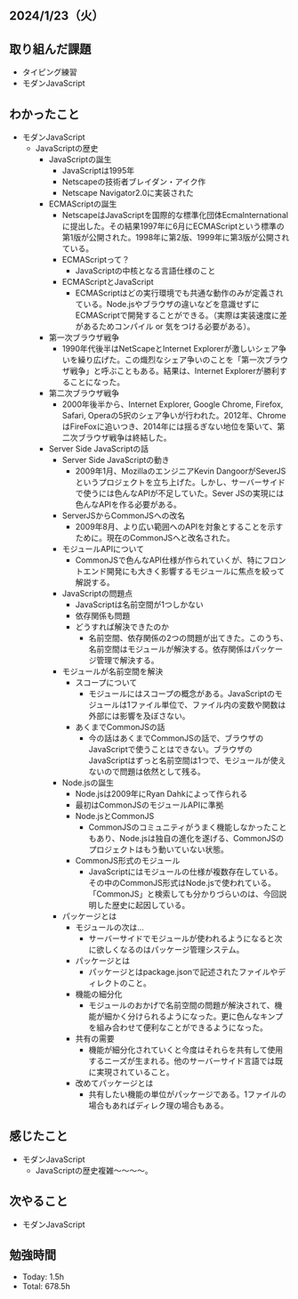 ## 2024/1/23（火）

## 取り組んだ課題

- タイピング練習
- モダンJavaScript

## わかったこと
- モダンJavaScript
  - JavaScriptの歴史
    - JavaScriptの誕生
      - JavaScriptは1995年
      - Netscapeの技術者ブレイダン・アイク作
      - Netscape Navigator2.0に実装された
    - ECMAScriptの誕生
      - NetscapeはJavaScriptを国際的な標準化団体EcmaInternationalに提出した。その結果1997年に6月にECMAScriptという標準の第1版が公開された。1998年に第2版、1999年に第3版が公開されている。
      - ECMAScriptって？
        - JavaScriptの中核となる言語仕様のこと
      - ECMAScriptとJavaScript
        - ECMAScriptはどの実行環境でも共通な動作のみが定義されている。Node.jsやブラウザの違いなどを意識せずにECMAScriptで開発することができる。（実際は実装速度に差があるためコンパイル or 気をつける必要がある）。
    - 第一次ブラウザ戦争
      - 1990年代後半はNetScapeとInternet Explorerが激しいシェア争いを繰り広げた。この熾烈なシェア争いのことを「第一次ブラウザ戦争」と呼ぶこともある。結果は、Internet Explorerが勝利することになった。
    - 第二次ブラウザ戦争
      - 2000年後半から、Internet Explorer, Google Chrome, Firefox, Safari, Operaの5択のシェア争いが行われた。2012年、ChromeはFireFoxに追いつき、2014年には揺るぎない地位を築いて、第二次ブラウザ戦争は終結した。
    - Server Side JavaScriptの話
      - Server Side JavaScriptの動き
        - 2009年1月、MozillaのエンジニアKevin DangoorがSeverJSというプロジェクトを立ち上げた。しかし、サーバーサイドで使うには色んなAPIが不足していた。Sever JSの実現には色んなAPIを作る必要がある。
      - ServerJSからCommonJSへの改名
        - 2009年8月、より広い範囲へのAPIを対象とすることを示すために。現在のCommonJSへと改名された。
      - モジュールAPIについて
        - CommonJSで色んなAPI仕様が作られていくが、特にフロントエンド開発にも大きく影響するモジュールに焦点を絞って解説する。
      - JavaScriptの問題点
        - JavaScriptは名前空間が1つしかない
        - 依存関係も問題
        - どうすれば解決できたのか
          - 名前空間、依存関係の2つの問題が出てきた。このうち、名前空間はモジュールが解決する。依存関係はパッケージ管理で解決する。
      - モジュールが名前空間を解決
        - スコープについて
          - モジュールにはスコープの概念がある。JavaScriptのモジュールは1ファイル単位で、ファイル内の変数や関数は外部には影響を及ぼさない。
        - あくまでCommonJSの話
          - 今の話はあくまでCommonJSの話で、ブラウザのJavaScriptで使うことはできない。ブラウザのJavaScriptはずっと名前空間は1つで、モジュールが使えないので問題は依然として残る。
      - Node.jsの誕生
        - Node.jsは2009年にRyan Dahkによって作られる
        - 最初はCommonJSのモジュールAPIに準拠
        - Node.jsとCommonJS
          - CommonJSのコミュニティがうまく機能しなかったこともあり、Node.jsは独自の進化を遂げる、CommonJSのプロジェクトはもう動いていない状態。
        - CommonJS形式のモジュール
          - JavaScriptにはモジュールの仕様が複数存在している。その中のCommonJS形式はNode.jsで使われている。「CommonJS」と検索しても分かりづらいのは、今回説明した歴史に起因している。
      - パッケージとは
        - モジュールの次は...
          - サーバーサイドでモジュールが使われるようになると次に欲しくなるのはパッケージ管理システム。
        - パッケージとは
          - パッケージとはpackage.jsonで記述されたファイルやディレクトのこと。
        - 機能の細分化
          - モジュールのおかげで名前空間の問題が解決されて、機能が細かく分けられるようになった。更に色んなキンプを組み合わせて便利なことができるようになった。
        - 共有の需要
          - 機能が細分化されていくと今度はそれらを共有して使用するニーズが生まれる。他のサーバーサイド言語では既に実現されていること。
        - 改めてパッケージとは
          - 共有したい機能の単位がパッケージである。1ファイルの場合もあればディレク理の場合もある。


## 感じたこと 
- モダンJavaScript
  - JavaScriptの歴史複雑〜〜〜〜。

## 次やること
- モダンJavaScript

## 勉強時間

- Today: 1.5h
- Total: 678.5h

